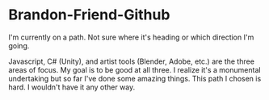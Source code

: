 # Brandon-Friend-Github

I'm currently on a path. Not sure where it's heading or which direction I'm going. 

Javascript, C# (Unity), and artist tools (Blender, Adobe, etc.) are the three areas of focus. My goal is to be good at all three. I realize it's a monumental undertaking but so
far I've done some amazing things. This path I chosen is hard. I wouldn't have it any other way.
